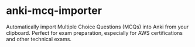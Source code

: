 # anki-mcq-importer
Automatically import Multiple Choice Questions (MCQs) into Anki from your clipboard. Perfect for exam preparation, especially for AWS certifications and other technical exams.
